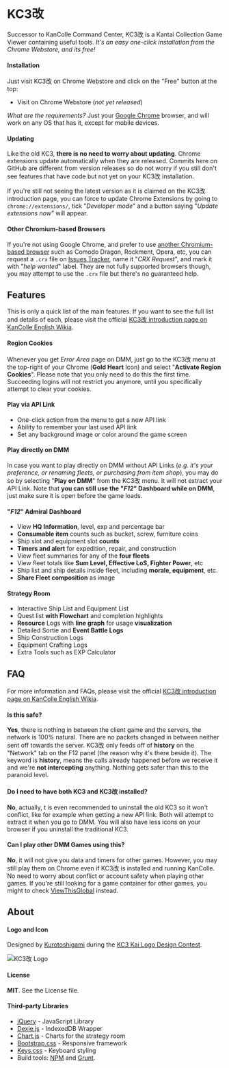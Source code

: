 # KC3改

Successor to KanColle Command Center, KC3改 is a Kantai Collection Game Viewer containing useful tools. *It's an easy one-click installation from the Chrome Webstore, and its free!*

#### Installation
Just visit KC3改 on Chrome Webstore and click on the "Free" button at the top:

* Visit on Chrome Webstore (*not yet released*)

*What are the requirements?* Just your [Google Chrome](http://www.google.com/chrome/) browser, and will work on any OS that has it, except for mobile devices.

#### Updating
Like the old KC3, **there is no need to worry about updating**. Chrome extensions update automatically when they are released. Commits here on GitHub are different from version releases so do not worry if you still don't see features that have code but not yet on your KC3改 installation.

If you're still not seeing the latest version as it is claimed on the KC3改 introduction page, you can force to update Chrome Extensions by going to `chrome://extensions/`, tick "*Developer mode*" and a button saying "*Update extensions now*" will appear.

#### Other Chromium-based Browsers
If you're not using Google Chrome, and prefer to use [another Chromium-based browser](http://en.wikipedia.org/wiki/Chromium_%28web_browser%29%23Other_browsers_based_on_Chromium) such as Comodo Dragon, Rockment, Opera, etc, you can request a `.crx` file on [Issues Tracker](https://github.com/dragonjet/KC3Kai/issues), name it "*CRX Request*", and mark it with "*help wanted*" label. They are not fully supported browsers though, you may attempt to use the `.crx` file but there's no guaranteed help.


## Features
This is only a quick list of the main features. If you want to see the full list and details of each, please visit the official [KC3改 introduction page on KanColle English Wikia](#).

#### Region Cookies
Whenever you get *Error Area* page on DMM, just go to the KC3改 menu at the top-right of your Chrome (**Gold Heart** Icon) and select "**Activate Region Cookies**". Please note that you only need to do this the first time. Succeeding logins will not restrict you anymore, until you specifically attempt to clear your cookies.

#### Play via API Link
* One-click action from the menu to get a new API link
* Ability to remember your last used API link
* Set any background image or color around the game screen

#### Play directly on DMM
In case you want to play directly on DMM without API Links (*e.g. it's your preference, or renaming fleets, or purchasing from item shop*), you may do so by selecting "**Play on DMM**" from the KC3改 menu. It will not extract your API Link. Note that **you can still use the "*F12*" Dashboard while on DMM**, just make sure it is open before the game loads.

#### "*F12*" Admiral Dashboard
* View **HQ Information**, level, exp and percentage bar
* **Consumable item** counts such as bucket, screw, furniture coins
* Ship slot and equipment slot **counts**
* **Timers and alert** for expedition, repair, and construction
* View fleet summaries for any of the **four fleets**
* View fleet totals like **Sum Level, Effective LoS, Fighter Power**, etc
* Ship list and ship details inside fleet, including **morale, equipment**, etc.
* **Share Fleet composition** as image

#### Strategy Room
* Interactive Ship List and Equipment List
* Quest list **with Flowchart** and completion highlights
* **Resource** Logs with **line graph** for usage **visualization**
* Detailed Sortie and **Event Battle Logs**
* Ship Construction Logs
* Equipment Crafting Logs
* Extra Tools such as EXP Calculator


## FAQ
For more information and FAQs, please visit the official [KC3改 introduction page on KanColle English Wikia](#).

#### Is this safe?
**Yes**, there is nothing in between the client game and the servers, the network is 100% natural. There are no packets changed in between neither sent off towards the server. KC3改 only feeds off of **history** on the "Network" tab on the F12 panel (the reason why it's there beside it). The keyword is **history**, means the calls already happened before we receive it and we're **not intercepting** anything. Nothing gets safer than this to the paranoid level.

#### Do I need to have both KC3 and KC3改 installed?
**No**, actually, t is even recommended to uninstall the old KC3 so it won't conflict, like for example when getting a new API link. Both will attempt to extract it when you go to DMM. You will also have less icons on your browser if you uninstall the traditional KC3.

#### Can I play other DMM Games using this?
**No**, it will not give you data and timers for other games. However, you may still play them on Chrome even if KC3改 is installed and running KanColle. No need to worry about conflict or account safety when playing other games. If you're still looking for a game container for other games, you might to check [ViewThisGlobal](https://github.com/dragonjet/ViewThisGlobal) instead.


## About
#### Logo and Icon
Designed by [Kurotoshigami](http://www.pixiv.net/member.php?id=11090147) during the [KC3 Kai Logo Design Contest](http://kancolle.wikia.com/wiki/Thread:207644).

![KC3改 Logo](http://puu.sh/h4Gbb.png)

#### License
**MIT**. See the License file.

#### Third-party Libraries
* [jQuery](https://jquery.com) - JavaScript Library
* [Dexie.js](http://www.dexie.org) - IndexedDB Wrapper
* [Chart.js](http://www.chartjs.org) - Charts for the strategy room
* [Bootstrap.css](http://getbootstrap.com) - Responsive framework
* [Keys.css](http://michaelhue.com/keyscss) - Keyboard styling
* Build tools: [NPM](https://www.npmjs.com) and [Grunt](http://gruntjs.com).